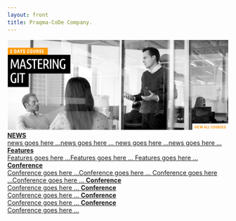 ```yaml
---
layout: front
title: Praqma-CoDe Company.
---
```

<div class="main-view">

<div id="large-view">
  <img src="/images/front.png" />
</div>

<!--Small Pictures Panel Starts-->
<div class="small-view">

<a class="drop" style="background-image: url(/images/news-pic.png);" href="#">
<b>NEWS</b><br/>
news goes here ...news goes here ...
news goes here ...news goes here ...
</a>

<a class="drop" style="background-image: url(/images/features-pic.png);" href="#">
<b>Features</b><br/>
Features goes here ...Features goes here ...
Features goes here ...

</a>

<a class="drop" style="background-image: url(/images/conf-pic.png);" href="#">
<b>Conference</b><br/>
Conference goes here ...Conference goes here ...
Conference goes here ...Conference goes here ...
</a>

<a class="drop" style="background-image: url(/images/conf-pic.png);" href="#">
<b>Conference</b><br/>
Conference goes here ...
</a>

<a class="drop" style="background-image: url(/images/conf-pic.png);" href="#">
<b>Conference</b><br/>
Conference goes here ...
</a>

<a class="drop" style="background-image: url(/images/conf-pic.png);" href="#">
<b>Conference</b><br/>
Conference goes here ...
</a>

<a class="drop" style="background-image: url(/images/conf-pic.png);" href="#">
<b>Conference</b><br/>
Conference goes here ...
</a>

  </div>
<!--Small Pictures Panel Ends-->
</div>
